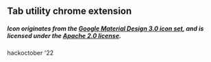## Tab utility chrome extension

##### Icon originates from the [Google Material Design 3.0 icon set](https://github.com/google/material-design-icons), and is licensed under the [Apache 2.0 license](https://github.com/google/material-design-icons/blob/master/LICENSE).

hackoctober '22